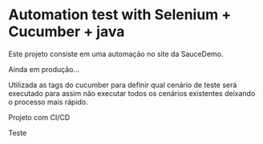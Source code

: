 # Automation test with Selenium + Cucumber + java

Este projeto consiste em uma automação no site da SauceDemo.

Ainda em produção...

Utilizada as tags do cucumber para definir qual cenário de teste será executado para assim não executar todos os cenários existentes deixando o processo mais rápido.

Projeto com CI/CD

Teste